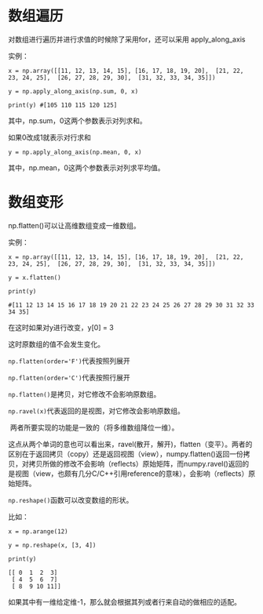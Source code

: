 # 数组遍历

对数组进行遍历并进行求值的时候除了采用for，还可以采用 apply_along_axis

实例：

`x = np.array([[11, 12, 13, 14, 15],
              [16, 17, 18, 19, 20], 
              [21, 22, 23, 24, 25], 
              [26, 27, 28, 29, 30], 
              [31, 32, 33, 34, 35]])`

`y = np.apply_along_axis(np.sum, 0, x)`

`print(y) #[105 110 115 120 125]`

其中，np.sum，0这两个参数表示对列求和。

如果0改成1就表示对行求和



`y = np.apply_along_axis(np.mean, 0, x)`

其中，np.mean，0这两个参数表示对列求平均值。



# 数组变形

np.flatten()可以让高维数组变成一维数组。

实例：

`x = np.array([[11, 12, 13, 14, 15],
              [16, 17, 18, 19, 20], 
              [21, 22, 23, 24, 25], 
              [26, 27, 28, 29, 30], 
              [31, 32, 33, 34, 35]])`

`y = x.flatten()`

`print(y) `

`#[11 12 13 14 15 16 17 18 19 20 21 22 23 24 25 26 27 28 29 30 31 32 33 34
 35]`

在这时如果对y进行改变，y[0] = 3

这时原数组的值不会发生变化。



`np.flatten(order='F')`代表按照列展开

`np.flatten(order='C')`代表按照行展开





`np.flatten()`是拷贝，对它修改不会影响原数组。

`np.ravel(x)`代表返回的是视图，对它修改会影响原数组。

​		两者所要实现的功能是一致的（将多维数组降位一维）。

​	这点从两个单词的意也可以看出来，ravel(散开，解开)，flatten（变平）。两者的区别在于返回拷贝（copy）还是返回视图（view），numpy.flatten()返回一份拷贝，对拷贝所做的修改不会影响（reflects）原始矩阵，而numpy.ravel()返回的是视图（view，也颇有几分C/C++引用reference的意味），会影响（reflects）原始矩阵。



`np.reshape()`函数可以改变数组的形状。

比如：

`x = np.arange(12)`

`y = np.reshape(x, [3, 4])`

`print(y)`

```
[[ 0  1  2  3]
 [ 4  5  6  7]
 [ 8  9 10 11]]
```

如果其中有一维给定维-1，那么就会根据其列或者行来自动的做相应的适配。